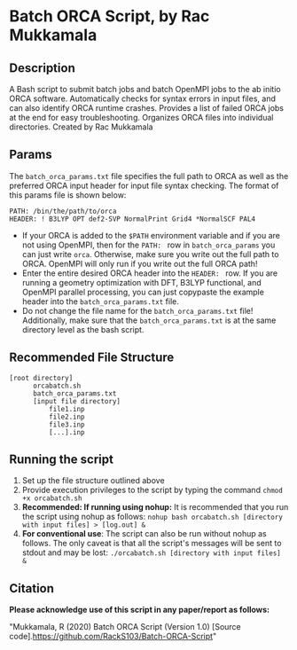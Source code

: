 # Batch ORCA Script, by Rac Mukkamala

## Description
A Bash script to submit batch jobs and batch OpenMPI jobs to the ab initio ORCA software. Automatically checks for syntax errors in input files, and can also identify ORCA runtime crashes. Provides a list of failed ORCA jobs at the end for easy troubleshooting. Organizes ORCA files into individual directories. Created by Rac Mukkamala

## Params
The `batch_orca_params.txt` file specifies the full path to ORCA as well as the preferred ORCA input header for input file syntax checking. The format of this params file is shown below:
```
PATH: /bin/the/path/to/orca
HEADER: ! B3LYP OPT def2-SVP NormalPrint Grid4 *NormalSCF PAL4
```
- If your ORCA is added to the `$PATH` environment variable and if you are not using OpenMPI, then for the `PATH: ` row in `batch_orca_params` you can just write `orca`. Otherwise, make sure you write out the full path to ORCA. OpenMPI will only run if you write out the full ORCA path! 
- Enter the entire desired ORCA header into the `HEADER: ` row. If you are running a geometry optimization with DFT, B3LYP functional, and OpenMPI parallel processing, you can just copypaste the example header into the `batch_orca_params.txt` file.
- Do not change the file name for the `batch_orca_params.txt` file! Additionally, make sure that the `batch_orca_params.txt` is at the same directory level as the bash script.

## Recommended File Structure
```
[root directory]
      orcabatch.sh
      batch_orca_params.txt
      [input file directory]
          file1.inp
          file2.inp
          file3.inp
          [...].inp
```

## Running the script
1. Set up the file structure outlined above
2. Provide execution privileges to the script by typing the command `chmod +x orcabatch.sh`
3. **Recommended: If running using nohup:** It is recommended that you run the script using nohup as follows:
  `nohup bash orcabatch.sh [directory with input files] > [log.out] &`
4. **For conventional use**: The script can also be run without nohup as follows. The only caveat is that all the script's messages will be sent to stdout and may be lost:
  `./orcabatch.sh [directory with input files] &`

## Citation
**Please acknowledge use of this script in any paper/report as follows:**

"Mukkamala, R (2020) Batch ORCA Script (Version 1.0) [Source code].https://github.com/RackS103/Batch-ORCA-Script"
